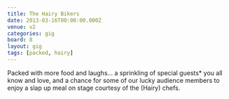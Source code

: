 ```yaml
---
title: The Hairy Bikers
date: 2013-03-16T00:00:00.000Z
venue: v2
categories: gig
board: 8
layout: gig
tags: [packed, hairy]
---
```

Packed with more food and laughs... a sprinkling of special guests* you all know and love, and a chance for some of our lucky audience members to enjoy a slap up meal on stage courtesy of the (Hairy) chefs.